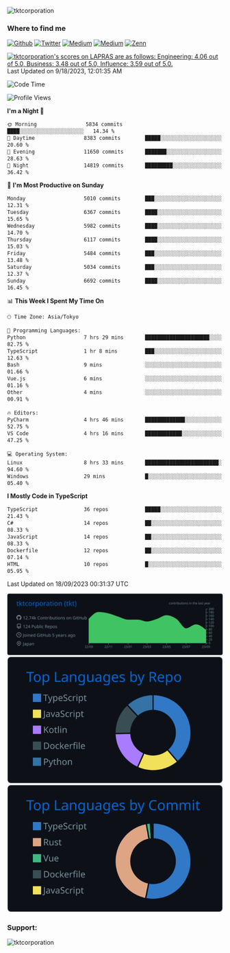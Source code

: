 <p align="left"> <img src="https://komarev.com/ghpvc/?username=tktcorporation&label=Profile%20views&color=0e75b6&style=flat" alt="tktcorporation" /> </p>

<h3>Where to find me</h3>
<p>
<a href="https://github.com/tktcorporation" target="_blank"><img alt="Github" src="https://img.shields.io/badge/GitHub-%2312100E.svg?&style=for-the-badge&logo=Github&logoColor=white" /></a>
<a href="https://twitter.com/tktcorporation" target="_blank"><img alt="Twitter" src="https://img.shields.io/badge/twitter-%231DA1F2.svg?&style=for-the-badge&logo=twitter&logoColor=white" /></a>
<a href="https://www.linkedin.com/in/tktcorporation" target="_blank"><img alt="Medium" src="https://img.shields.io/badge/linkdin-0a66c2.svg?&style=for-the-badge&logo=linkedin&logoColor=white" /></a>
<a href="https://qiita.com/tktcorporation" target="_blank"><img alt="Medium" src="https://img.shields.io/badge/qiita-55C500.svg?&style=for-the-badge&logo=qiita&logoColor=white" /></a>
<a href="https://zenn.dev/tktcorporation" target="_blank"><img alt="Zenn" src="https://img.shields.io/badge/Zenn-3EA8FF.svg?&style=for-the-badge&logo=Zenn&logoColor=white" /></a>
</p>

<!--START_SECTION:lapras-card-->
<p ><a href="https://lapras.com/public/tktcorporation" target="_blank" rel="noopener noreferrer"><img alt="tktcorporation's scores on LAPRAS are as follows: Engineering: 4.06 out of 5.0, Business: 3.48 out of 5.0, Influence: 3.59 out of 5.0." src="https://lapras-card-generator.vercel.app/api/svg?e=4.06&b=3.48&i=3.59&b1=%23232323&b2=%236d6d6d&i1=%23212121&i2=%23818181&l=en" width="300" ></a>  
Last Updated on 9/18/2023, 12:01:35 AM</p>
<!--END_SECTION:lapras-card-->
  
<!--START_SECTION:waka-->
![Code Time](http://img.shields.io/badge/Code%20Time-1%2C150%20hrs%2038%20mins-blue)

![Profile Views](http://img.shields.io/badge/Profile%20Views-0-blue)

**I'm a Night 🦉** 

```text
🌞 Morning                5834 commits        ████░░░░░░░░░░░░░░░░░░░░░   14.34 % 
🌆 Daytime                8383 commits        █████░░░░░░░░░░░░░░░░░░░░   20.60 % 
🌃 Evening                11650 commits       ███████░░░░░░░░░░░░░░░░░░   28.63 % 
🌙 Night                  14819 commits       █████████░░░░░░░░░░░░░░░░   36.42 % 
```
📅 **I'm Most Productive on Sunday** 

```text
Monday                   5010 commits        ███░░░░░░░░░░░░░░░░░░░░░░   12.31 % 
Tuesday                  6367 commits        ████░░░░░░░░░░░░░░░░░░░░░   15.65 % 
Wednesday                5982 commits        ████░░░░░░░░░░░░░░░░░░░░░   14.70 % 
Thursday                 6117 commits        ████░░░░░░░░░░░░░░░░░░░░░   15.03 % 
Friday                   5484 commits        ███░░░░░░░░░░░░░░░░░░░░░░   13.48 % 
Saturday                 5034 commits        ███░░░░░░░░░░░░░░░░░░░░░░   12.37 % 
Sunday                   6692 commits        ████░░░░░░░░░░░░░░░░░░░░░   16.45 % 
```


📊 **This Week I Spent My Time On** 

```text
🕑︎ Time Zone: Asia/Tokyo

💬 Programming Languages: 
Python                   7 hrs 29 mins       █████████████████████░░░░   82.75 % 
TypeScript               1 hr 8 mins         ███░░░░░░░░░░░░░░░░░░░░░░   12.63 % 
Bash                     9 mins              ░░░░░░░░░░░░░░░░░░░░░░░░░   01.66 % 
Vue.js                   6 mins              ░░░░░░░░░░░░░░░░░░░░░░░░░   01.16 % 
Other                    4 mins              ░░░░░░░░░░░░░░░░░░░░░░░░░   00.91 % 

🔥 Editors: 
PyCharm                  4 hrs 46 mins       █████████████░░░░░░░░░░░░   52.75 % 
VS Code                  4 hrs 16 mins       ████████████░░░░░░░░░░░░░   47.25 % 

💻 Operating System: 
Linux                    8 hrs 33 mins       ████████████████████████░   94.60 % 
Windows                  29 mins             █░░░░░░░░░░░░░░░░░░░░░░░░   05.40 % 
```

**I Mostly Code in TypeScript** 

```text
TypeScript               36 repos            █████░░░░░░░░░░░░░░░░░░░░   21.43 % 
C#                       14 repos            ██░░░░░░░░░░░░░░░░░░░░░░░   08.33 % 
JavaScript               14 repos            ██░░░░░░░░░░░░░░░░░░░░░░░   08.33 % 
Dockerfile               12 repos            ██░░░░░░░░░░░░░░░░░░░░░░░   07.14 % 
HTML                     10 repos            █░░░░░░░░░░░░░░░░░░░░░░░░   05.95 % 
```




 Last Updated on 18/09/2023 00:31:37 UTC
<!--END_SECTION:waka-->

[![](https://raw.githubusercontent.com/tktcorporation/tktcorporation/master/profile-summary-card-output/github_dark/0-profile-details.svg)](https://github.com/vn7n24fzkq/github-profile-summary-cards)
[![](https://raw.githubusercontent.com/tktcorporation/tktcorporation/master/profile-summary-card-output/github_dark/1-repos-per-language.svg)](https://github.com/vn7n24fzkq/github-profile-summary-cards) [![](https://raw.githubusercontent.com/tktcorporation/tktcorporation/master/profile-summary-card-output/github_dark/2-most-commit-language.svg)](https://github.com/vn7n24fzkq/github-profile-summary-cards)

<h3 align="left">Support:</h3>
<p><a href="https://www.buymeacoffee.com/tktcorporation"> <img align="left" src="https://cdn.buymeacoffee.com/buttons/v2/default-yellow.png" height="50" width="210" alt="tktcorporation" /></a></p><br><br>

